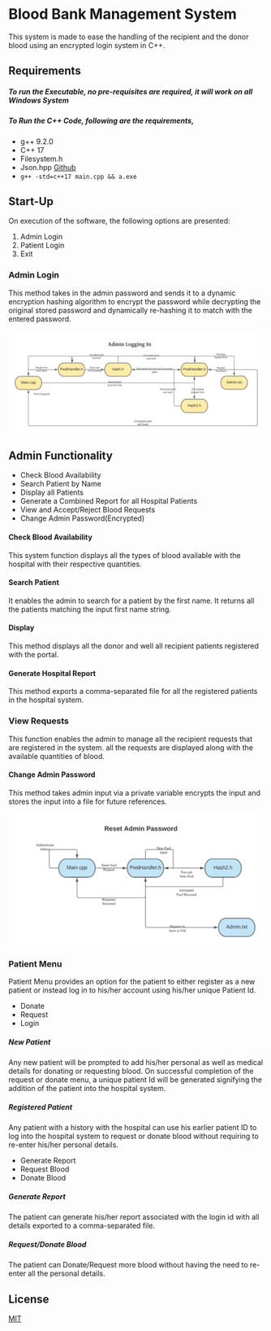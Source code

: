 # Blood Bank Management System

This system is made to ease the handling of the recipient and the donor blood using an encrypted login system in C++.

## Requirements
##### To run the Executable, no pre-requisites are required, it will work on all Windows System
##### To Run the C++ Code, following are the requirements,
- g++ 9.2.0
- C++ 17
- Filesystem.h
- Json.hpp [Github](https://github.com/nlohmann/json)
- ```g++ -std=c++17 main.cpp && a.exe```

## Start-Up

On execution of the software, the following options are presented:
1. Admin Login
2. Patient Login
3. Exit

### Admin Login
This method takes in the admin password and sends it to a dynamic encryption hashing algorithm to encrypt the password while decrypting the original stored password and dynamically re-hashing it to match with the entered password.

![Login Encryption System](https://github.com/kartikeya72001/Blood-Bank-Management/blob/master/Images/AdminLogin.jpg?raw=true)

## Admin Functionality
- Check Blood Availability
- Search Patient by Name
- Display all Patients
- Generate a Combined Report for all Hospital Patients
- View and Accept/Reject Blood Requests
- Change Admin Password(Encrypted)

#### Check Blood Availability
This system function displays all the types of blood available with the hospital with their respective quantities.
#### Search Patient
It enables the admin to search for a patient by the first name. It returns all the patients matching the input first name string.
#### Display
This method displays all the donor and well all recipient patients registered with the portal.
#### Generate Hospital Report
This method exports a comma-separated file for all the registered patients in the hospital system.
### View Requests
This function enables the admin to manage all the recipient requests that are registered in the system. all the requests are displayed along with the available quantities of blood.
#### Change Admin Password
This method takes admin input via a private variable encrypts the input and stores the input into a file for future references.

![Password Reset](https://github.com/kartikeya72001/Blood-Bank-Management/blob/master/Images/ResetPwd.jpg?raw=true)

### Patient Menu
Patient Menu provides an option for the patient to either register as a new patient or instead log in to his/her account using his/her unique Patient Id.

- Donate
- Request
- Login

##### New Patient
Any new patient will be prompted to add his/her personal as well as medical details for donating or requesting blood. On successful completion of the request or donate menu, a unique patient Id will be generated signifying the addition of the patient into the hospital system.

##### Registered Patient
Any patient with a history with the hospital can use his earlier patient ID to log into the hospital system to request or donate blood without requiring to re-enter his/her personal details.

- Generate Report
- Request Blood
- Donate Blood

##### Generate Report
The patient can generate his/her report associated with the login id with all details exported to a comma-separated file.

##### Request/Donate Blood
The patient can Donate/Request more blood without having the need to re-enter all the personal details.

## License
[MIT](https://choosealicense.com/licenses/mit/)
